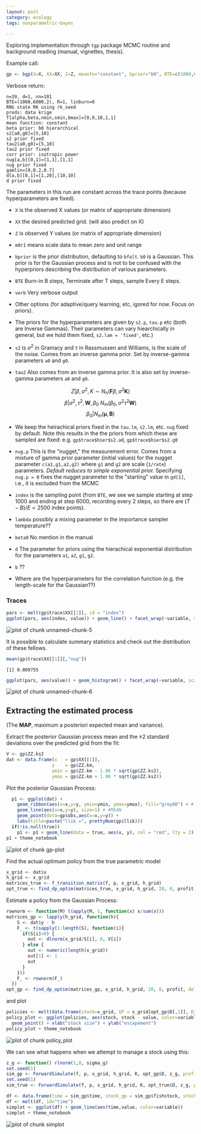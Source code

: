 ```yaml
---
layout: post
category: ecology
tags: nonparametric-bayes

---
```



Exploring implementation through `tgp` package MCMC routine and background reading (manual, vignettes, thesis).


Example call:

```r
gp <- bgp(X=X, XX=XX, Z=Z, meanfn="constant", bprior="b0", BTE=c(1000,6000,2), m0r1=TRUE, verb=4, corr="exp", trace=TRUE, s2.p=c(5,10), tau2.p=c(5,10), s2.lam="fixed", tau2.lam="fixed")
```

Verbose return:

```
n=39, d=1, nn=101
BTE=(1000,6000,2), R=1, linburn=0
RNG state RK using rk_seed
preds: data krige
T[alpha,beta,nmin,smin,bmax]=[0,0,10,1,1]
mean function: constant
beta prior: b0 hierarchical
s2[a0,g0]=[5,10]
s2 prior fixed
tau2[a0,g0]=[5,10]
tau2 prior fixed
corr prior: isotropic power
nug[a,b][0,1]=[1,1],[1,1]
nug prior fixed
gamlin=[0,0.2,0.7]
d[a,b][0,1]=[1,20],[10,10]
d prior fixed
```

The parameters in this run are constant across the trace points (because hyperparameters are fixed).  

* `X` is the observed X values (or matrix of appropriate dimension)
* `XX` the desired predicted grid. (will also predict on X)
* `Z` is observed Y values (or matrix of appropriate dimension)
* `m0r1` means scale data to mean zero and unit range
* `bprior` is the prior distribution, defaulting to `bfalt`. `b0` is a Gaussian.  This prior is for the Gaussian process and is not to be confused with the hyperpriors describing the distribution of various parameters.
* `BTE` Burn-in B steps, Terminate after T steps, sample Every E steps. 
* `verb` Very verbose output
* Other options (for adaptive/query learning, etc, igored for now.  Focus on priors).  
* The priors for the hyperparameters are given by `s2.p`, `tau.p` etc (both are Inverse Gammas).  Their parameters can vary hiearchically in general, but we hold them fixed, `s2.lam = 'fixed'`, etc.)




* `s2` is $\sigma^2$ in Gramacy and $\tau$ in Rassmussen and Williams, is the scale of the noise. Comes from an inverse gamma prior.  Set by inverse-gamma parameters `a0` and `g0`.  

* `tau2` Also comes from an inverse gamma prior. It is also set by inverse-gamma parameters `a0` and `g0`.  

$$Z | \beta, \sigma^2, K \sim N_n(\mathbf{F} \beta, \sigma^2 \mathbf{K}) $$
$$ \beta | \sigma^2, \tau^2, \mathbf{W}, \beta_0 ~ N_m(\beta_0, \sigma^2 \tau^2 \mathbf{W} )  $$
$$\beta_0 | N_m(\mathbf{\mu}, \mathbf{B})$$


* We keep the heirachical priors fixed in the `tau.lm`, `s2.lm`, etc. `nug` fixed by default.  Note this results in the the priors from which these are sampled are fixed: e.g. `gp$trace$hier$s2.a0`, `gp$trace$hier$s2.g0`

* `nug.p` This is the "nugget," the measurement error.  Comes from a mixture of gamma prior parameter (initial values) for the nugget parameter `c(a1,g1,a2,g2)` where `g1` and `g2` are scale (`1/rate`) parameters. _Default reduces to simple exponential prior._ Specifying `nug.p = 0` fixes the nugget parameter to the "starting" value in `gd[1]`, i.e., it is excluded from the MCMC


* `index` is the sampling point (from `BTE`, we see we sample starting at step 1000 and ending at step 6000, recording every 2 steps, so there are $(T-B)/E = 2500$ index points).  
* `lambda` possibly a mixing parameter in the importance sampler temperature??
* `beta0` No mention in the manual
* `d` The parameter for priors using the hierachical exponential distribution for the parameters `a1`, `a2`, `g1`, `g2`.  
* `b` ??

* Where are the hyperparameters for the correlation function (e.g. the length-scale for the Gaussian??)  




### Traces 


```r
pars <- melt(gp$trace$XX[[1]], id = "index")
ggplot(pars, aes(index, value)) + geom_line() + facet_wrap(~variable, scales="free_y")
```

![plot of chunk unnamed-chunk-5](/2012/assets/figures/2012-12-04-046b509f8d-unnamed-chunk-5.png) 


It is possible to calculate summary statistics and check out the distribution of these fellows.  


```r
mean(gp$trace$XX[[1]][,"nug"])
```

```
[1] 0.009755
```

```r
ggplot(pars, aes(value)) + geom_histogram() + facet_wrap(~variable, scales="free")
```

![plot of chunk unnamed-chunk-6](/2012/assets/figures/2012-12-04-046b509f8d-unnamed-chunk-6.png) 





## Extracting the estimated process 

(The **MAP**, maximum a posteriori expected mean and variance).

Extract the posterior Gaussian process mean and the $\pm 2$ standard deviations over the predicted grid from the fit:


```r
V <- gp$ZZ.ks2
dat <- data.frame(x   = gp$XX[[1]], 
                 y    = gp$ZZ.km, 
                 ymin = gp$ZZ.km - 1.96 * sqrt(gp$ZZ.ks2), 
                 ymax = gp$ZZ.km + 1.96 * sqrt(gp$ZZ.ks2))
```


Plot the posterior Gaussian Process:


```r
  p1 <- ggplot(dat) +
    geom_ribbon(aes(x=x,y=y, ymin=ymin, ymax=ymax), fill="grey80") + # Var
    geom_line(aes(x=x,y=y), size=1) + #MEAN
    geom_point(data=gp$obs,aes(x=x,y=y)) + 
    labs(title=paste("llik =", prettyNum(gp$llik)))
  if(!is.null(true))
    p1 <- p1 + geom_line(data = true, aes(x, y), col = "red", lty = 2) 
p1 + theme_notebook
```

![plot of chunk gp-plot](/2012/assets/figures/2012-12-04-046b509f8d-gp-plot.png) 




Find the actual optimum policy from the true parametric model


```r
x_grid <- dat$x
h_grid <- x_grid
matrices_true <- f_transition_matrix(f, p, x_grid, h_grid)
opt_true <- find_dp_optim(matrices_true, x_grid, h_grid, 20, 0, profit, delta=.01)
```



Estimate a policy from the Gaussian Process:


```r
rownorm <- function(M) t(apply(M, 1, function(x) x/sum(x)))
matrices_gp <- lapply(h_grid, function(h){
    S <- dat$y - h
    F_ <- t(sapply(1:length(S), function(i){
      if(S[i]>0) {
        out <- dlnorm(x_grid/S[i], 0, V[i])
      } else {
        out <- numeric(length(x_grid))
        out[1] <- 1
        out
      }
    }))
    F_ <- rownorm(F_)
  })
opt_gp <- find_dp_optim(matrices_gp, x_grid, h_grid, 20, 0, profit, delta=.01)
```

and plot 

```r
policies <- melt(data.frame(stock=x_grid, GP = x_grid[opt_gp$D[,1]], Exact = x_grid[opt_true$D[,1]]), id="stock")
policy_plot <- ggplot(policies, aes(stock, stock - value, color=variable)) +
  geom_point() + xlab("stock size") + ylab("escapement") 
policy_plot + theme_notebook
```

![plot of chunk policy_plot](/2012/assets/figures/2012-12-04-046b509f8d-policy_plot.png) 


We can see what happens when we attempt to manage a stock using this:


```r
z_g <- function() rlnorm(1,0, sigma_g)
set.seed(1)
sim_gp <- ForwardSimulate(f, p, x_grid, h_grid, K, opt_gp$D, z_g, profit=profit)
set.seed(1)
sim_true <- ForwardSimulate(f, p, x_grid, h_grid, K, opt_true$D, z_g, profit=profit)
```



```r
df <- data.frame(time = sim_gp$time, stock_gp = sim_gp$fishstock, stock_true = sim_true$fishstock, harvest_gp = sim_gp$harvest, havest_true = sim_true$harvest)
df <- melt(df, id="time")
simplot <- ggplot(df) + geom_line(aes(time,value, color=variable))
simplot + theme_notebook
```

![plot of chunk simplot](/2012/assets/figures/2012-12-04-046b509f8d-simplot.png) 



